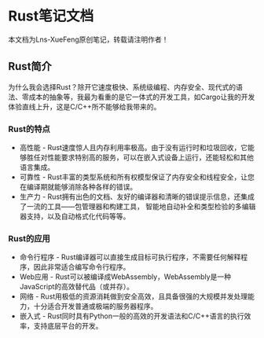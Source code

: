 # Rust笔记文档
本文档为Lns-XueFeng原创笔记，转载请注明作者！

## Rust简介
为什么我会选择Rust？除开它速度极快、系统级编程、内存安全、现代式的语法、零成本的抽象等，我最为看重的是它一体式的开发工具，如Cargo让我的开发体验直线上升，这是C/C++所不能够给我带来的。

### Rust的特点
- 高性能 - Rust速度惊人且内存利用率极高。由于没有运行时和垃圾回收，它能够胜任对性能要求特别高的服务，可以在嵌入式设备上运行，还能轻松和其他语言集成。
- 可靠性 - Rust丰富的类型系统和所有权模型保证了内存安全和线程安全，让您在编译期就能够消除各种各样的错误。
- 生产力 - Rust拥有出色的文档、友好的编译器和清晰的错误提示信息，还集成了一流的工具——包管理器和构建工具， 智能地自动补全和类型检验的多编辑器支持，以及自动格式化代码等等。

### Rust的应用
- 命令行程序 - Rust编译器可以直接生成目标可执行程序，不需要任何解释程序，因此非常适合编写命令行程序。
- Web应用 - Rust可以被编译成WebAssembly，WebAssembly是一种JavaScript的高效替代品（或并存）。
- 网络 - Rust用极低的资源消耗做到安全高效，且具备很强的大规模并发处理能力，十分适合开发普通或极端的服务器程序。
- 嵌入式 - Rust同时具有Python一般的高效的开发语法和C/C++语言的执行效率，支持底层平台的开发。